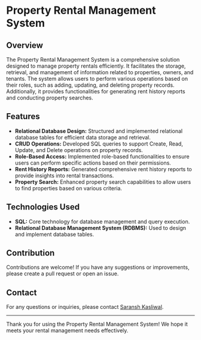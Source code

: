 # Property Rental Management System

## Overview

The Property Rental Management System is a comprehensive solution designed to manage property rentals efficiently. It facilitates the storage, retrieval, and management of information related to properties, owners, and tenants. The system allows users to perform various operations based on their roles, such as adding, updating, and deleting property records. Additionally, it provides functionalities for generating rent history reports and conducting property searches.

## Features

- **Relational Database Design:** Structured and implemented relational database tables for efficient data storage and retrieval.
- **CRUD Operations:** Developed SQL queries to support Create, Read, Update, and Delete operations on property records.
- **Role-Based Access:** Implemented role-based functionalities to ensure users can perform specific actions based on their permissions.
- **Rent History Reports:** Generated comprehensive rent history reports to provide insights into rental transactions.
- **Property Search:** Enhanced property search capabilities to allow users to find properties based on various criteria.

## Technologies Used

- **SQL:** Core technology for database management and query execution.
- **Relational Database Management System (RDBMS):** Used to design and implement database tables.

## Contribution

Contributions are welcome! If you have any suggestions or improvements, please create a pull request or open an issue.

## Contact

For any questions or inquiries, please contact [Saransh Kasliwal](mailto:coder.sarz333@gmail.com).

---

Thank you for using the Property Rental Management System! We hope it meets your rental management needs effectively.
